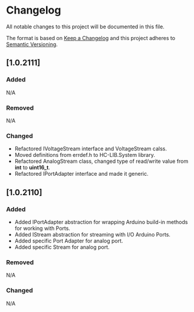 # Changelog
All notable changes to this project will be documented in this file.

The format is based on [Keep a Changelog](http://keepachangelog.com/en/1.0.0/)
and this project adheres to [Semantic Versioning](http://semver.org/spec/v2.0.0.html).

## [1.0.2111]
### Added
N/A

### Removed
N/A

### Changed
- Refactored IVoltageStream interface and VoltageStream calss.
- Moved definitions from errdef.h to HC-LIB.System library.
- Refactored AnalogStream class, changed type of read/write value from __int__ to __uint16_t__.
- Refactored IPortAdapter interface and made it generic.

## [1.0.2110]
### Added
- Added IPortAdapter abstraction for wrapping Arduino build-in methods for working with Ports.
- Added IStream abstraction for streaming with I/O Arduino Ports.
- Added specific Port Adapter for analog port.
- Added specific Stream for analog port.

### Removed
N/A

### Changed
N/A